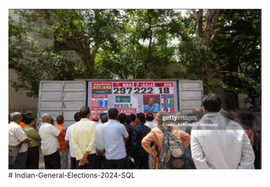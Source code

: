 ![Logo](https://github.com/Speardrex/Indian-General-Elections-2024-SQL/blob/main/Screenshot%202025-08-12%20224046.png) # Indian-General-Elections-2024-SQL
